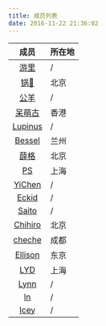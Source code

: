 ```yaml
---
title: 成员列表
date: 2016-11-22 21:36:02
---
```


| 成员 | 所在地 |
| :--: | :-- |
| [游里](/member/uuPin1.html) | / |
| [锅🍳](/member/mechanician.html) | 北京 |
| [公羊](/member/公羊.html) | / |
| [呆萌古](/member/ku.html) | 香港 |
| [Lupinus](/member/lupinus.html) | / |
| [Bessel](/member/Bessel.html) | 兰州 |
| [薛格](/member/xueyige.html) | 北京 |
| [PS](/member/PS.html) | 上海 |
| [YiChen](/member/Yichen.html) | / |
| [Eckid](/member/eckid.html) | / |
| [Saito](/member/Saito.html) | / |
| [Chihiro](/member/chihiro.html) | 北京 |
| [cheche](/member/cheche.html) | 成都 |
| [Ellison](/member/Ellison.html) | 东京 |
| [LYD](/member/LYD.html) | 上海 |
| [Lynn](/member/ly.html) | / |
| [ln](/member/ln.html) | / |
| [Icey](/member/Icey.html) | / |
